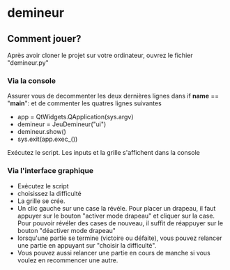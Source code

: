 # demineur
## Comment jouer?
Après avoir cloner le projet sur votre ordinateur, ouvrez le fichier "demineur.py"
### Via la console
Assurer vous de decommenter les deux dernières lignes dans if __name__ == "__main__": et de commenter les quatres lignes suivantes 
- app = QtWidgets.QApplication(sys.argv)
- demineur = JeuDemineur("ui")
- demineur.show()
- sys.exit(app.exec_())

Exécutez le script. Les inputs et la grille s'affichent dans la console
### Via l'interface graphique
- Exécutez le script
- choisissez la difficulté
- La grille se crée.
- Un clic gauche sur une case la révéle. Pour placer un drapeau, il faut appuyer sur le bouton "activer mode drapeau" et cliquer sur la case. Pour pouvoir révéler des cases de nouveau, il suffit de réappuyer sur le bouton "déactiver mode drapeau"
- lorsqu'une partie se termine (victoire ou défaite), vous pouvez relancer une partie en appuyant sur "choisir la difficulté".
- Vous pouvez aussi relancer une partie en cours de manche si vous voulez en recommencer une autre.
